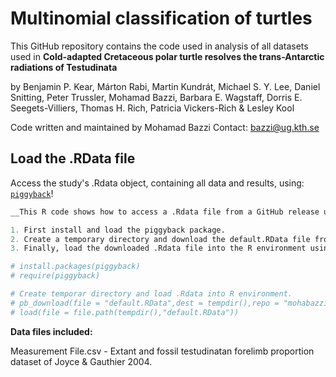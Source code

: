
<!-- README.md is generated from README.Rmd. Please edit that file -->

# Multinomial classification of turtles

<!-- badges: start -->
<!-- badges: end -->

This GitHub repository contains the code used in analysis of all
datasets used in **Cold-adapted Cretaceous polar turtle resolves the
trans-Antarctic radiations of Testudinata**

by Benjamin P. Kear, Márton Rabi, Martin Kundrát, Michael S. Y. Lee,
Daniel Snitting, Peter Trussler, Mohamad Bazzi, Barbara E. Wagstaff,
Dorris E. Seegets-Villiers, Thomas H. Rich, Patricia Vickers-Rich &
Lesley Kool

Code written and maintained by Mohamad Bazzi Contact: <bazzi@ug.kth.se>

## Load the .RData file

Access the study's .Rdata object, containing all data and results, using:
[`piggyback`](https://github.com/ropensci/piggyback)!

``` r
__This R code shows how to access a .Rdata file from a GitHub release using the piggyback package.__

1. First install and load the piggyback package.
2. Create a temporary directory and download the default.RData file from the specified GitHub repository release version using the pb_download() function.
3. Finally, load the downloaded .Rdata file into the R environment using the load() function.

# install.packages(piggyback)
# require(piggyback)

# Create temporar directory and load .Rdata into R environment.
# pb_download(file = "default.RData",dest = tempdir(),repo = "mohabazzi/Turtle-Project-2023",tag = "v1.0.0")
# load(file = file.path(tempdir(),"default.RData"))
```

**Data files included:**

Measurement File.csv - Extant and fossil testudinatan forelimb
proportion dataset of Joyce & Gauthier 2004.
